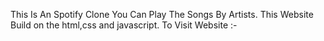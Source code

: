 This Is An Spotify Clone You Can Play The Songs By Artists. 
This Website Build on the html,css and javascript.
To Visit Website :- 
